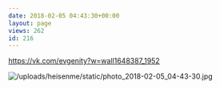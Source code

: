 ```yaml
---
date: 2018-02-05 04:43:30+00:00
layout: page
views: 262
id: 216
---
```


https://vk.com/evgenity?w=wall1648387_1952



![/uploads/heisenme/static/photo_2018-02-05_04-43-30.jpg](/uploads/heisenme/static/photo_2018-02-05_04-43-30.jpg)
